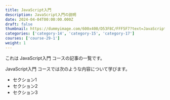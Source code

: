 ```yaml
---
title: JavaScript入門
description: JavaScript入門の説明
date: 2024-04-04T00:00:00.000Z
draft: false
thumbnail: https://dummyimage.com/600x400/D53F8C/FFF5F7?text=JavaScript%E5%85%A5%E9%96%80
categories: ['category-14', 'category-15', 'category-17']
courses: ['course-29-1']
weight: 1
---
```


これは JavaScript入門 コースの記事の一覧です。

  JavaScript入門 コースでは次のような内容について学びます。

  - セクション1
  - セクション2
  - セクション3